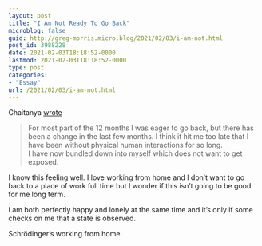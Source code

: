 ```yaml
---
layout: post
title: "I Am Not Ready To Go Back"
microblog: false
guid: http://greg-morris.micro.blog/2021/02/03/i-am-not.html
post_id: 3988228
date: 2021-02-03T18:18:52-0000
lastmod: 2021-02-03T18:18:52-0000
type: post
categories:
- "Essay"
url: /2021/02/03/i-am-not.html
---
```

<!--kg-card-begin: html--><p>Chaitanya <a href="https://chaitanya.page/blog/not-ready">wrote</a></p>
<blockquote><p>
  For most part of the 12 months I was eager to go back, but there has been a change in the last few months. I think it hit me too late that I have been without physical human interactions for so long.<br />
  I have now bundled down into myself which does not want to get exposed.
</p></blockquote>
<p>I know this feeling well. I love working from home and I don’t want to go back to a place of work full time but I wonder if this isn’t going to be good for me long term.</p>
<p>I am both perfectly happy and lonely at the same time and it’s only if some checks on me that a state is observed.</p>
<p>Schrödinger’s working from home</p>
<!--kg-card-end: html-->

